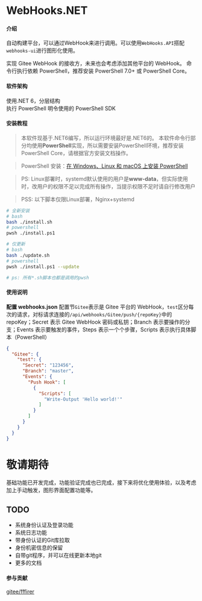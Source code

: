 # WebHooks.NET

#### 介绍

自动构建平台，可以通过WebHook来进行调用。可以使用`WebHooks.API`搭配`webhooks-ui`进行图形化使用。

实现 Gitee WebHook 的接收方，未来也会考虑添加其他平台的 WebHook。
命令行执行依赖 PowerShell，推荐安装 PowerShell 7.0+ 或 PowerShell Core。

#### 软件架构

使用.NET 6，分层结构  
执行 PowerShell 明令使用的 PowerShell SDK

#### 安装教程

> 本软件现基于.NET6编写，所以运行环境最好是.NET6的。
> 本软件命令行部分均使用**PowerShell**实现，所以需要安装PowerShell环境，推荐安装PowerShell Core，请根据官方安装文档操作。

> PowerShell 安装：[在 Windows、Linux 和 macOS 上安装 PowerShell](https://docs.microsoft.com/zh-cn/powershell/scripting/install/installing-powershell?view=powershell-7.2)

> PS: Linux部署时，systemd默认使用的用户是**www-data**，但实际使用时，改用户的权限不足以完成所有操作，当提示权限不足时请自行修改用户

> PSS: 以下脚本仅限Linux部署，Nginx+systemd

```sh
# 全新安装
# bash
bash ./install.sh
# powershell
pwsh ./install.ps1

# 仅更新
# bash
bash ./update.sh
# powershell
pwsh ./install.ps1 --update

# ps: 所有*.sh脚本也都是调用的pwsh
```

#### 使用说明

**配置 webhooks.json**
配置节`Gitee`表示是 Gitee 平台的 WebHook，`test`区分每次的请求，对标请求连接的`/api/webhooks/Gitee/push/{repoKey}`中的 repoKey；Secret 表示 Gitee WebHook 密码或私钥；Branch 表示要操作的分支；Events 表示要触发的事件，Steps 表示一个个步骤，Scripts 表示执行具体脚本（PowerShell）

```json
{
  "Gitee": {
    "test": {
      "Secret": "123456",
      "Branch": "master",
      "Events": {
        "Push Hook": [
          {
            "Scripts": [
              "Write-Output 'Hello world!'"
            ]
          }
        ]
      }
    }
  }
}
```


# 敬请期待

基础功能已开发完成，功能验证完成也已完成，接下来将优化使用体验，以及考虑加上手动触发，图形界面配置功能等。

## TODO

* 系统身份认证及登录功能
* 系统日志功能
* 带身份认证的Git库拉取
* 身份机密信息的保留
* 自带git程序，并可以在线更新本地git
* 更多的文档

#### 参与贡献

[gitee/fffirer](https://gitee.com/fffirer)